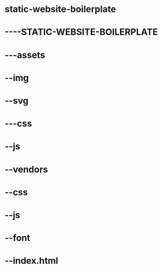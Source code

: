 # static-website-boilerplate

# ----STATIC-WEBSITE-BOILERPLATE

# ---assets

# --img

# --svg

# ---css

# --js

# --vendors

# --css

# --js

# --font

# --index.html
